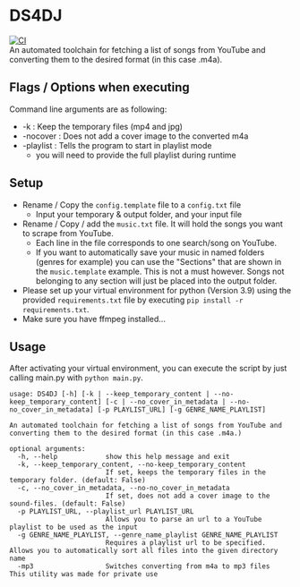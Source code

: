 # DS4DJ
[![CI](https://github.com/sam-k0/DS4DJ-dx/actions/workflows/nuitka.yml/badge.svg)](https://github.com/sam-k0/DS4DJ-dx/actions/workflows/nuitka.yml)<br>
An automated toolchain for fetching a list of songs from YouTube and converting them to the desired format (in this case .m4a). <br>

## Flags / Options when executing
Command line arguments are as following: 
+ -k : Keep the temporary files (mp4 and jpg)
+ -nocover : Does not add a cover image to the converted m4a
+ -playlist : Tells the program to start in playlist mode
    + you will need to provide the full playlist during runtime

## Setup
* Rename / Copy the ``config.template`` file to a ``config.txt`` file
    * Input your temporary & output folder, and your input file
* Rename / Copy / add the ``music.txt`` file. It will hold the songs you want to scrape from YouTube.
    * Each line in the file corresponds to one search/song on YouTube.
    * If you want to automatically save your music in named folders (genres for example) you can use the "Sections" that are shown in the ``music.template`` example. This is not a must however. Songs not belonging to any section will just be placed into the output folder.
* Please set up your virtual environment for python (Version 3.9) using the provided ``requirements.txt`` file by executing ``pip install -r requirements.txt``.
* Make sure you have ffmpeg installed...

## Usage
After activating your virtual environment, you can execute the script by just calling main.py with ``python main.py``.

````text
usage: DS4DJ [-h] [-k | --keep_temporary_content | --no-keep_temporary_content] [-c | --no_cover_in_metadata | --no-no_cover_in_metadata] [-p PLAYLIST_URL] [-g GENRE_NAME_PLAYLIST]

An automated toolchain for fetching a list of songs from YouTube and converting them to the desired format (in this case .m4a.)

optional arguments:
  -h, --help            show this help message and exit
  -k, --keep_temporary_content, --no-keep_temporary_content
                        If set, keeps the temporary files in the temporary folder. (default: False)
  -c, --no_cover_in_metadata, --no-no_cover_in_metadata
                        If set, does not add a cover image to the sound-files. (default: False)
  -p PLAYLIST_URL, --playlist_url PLAYLIST_URL
                        Allows you to parse an url to a YouTube playlist to be used as the input
  -g GENRE_NAME_PLAYLIST, --genre_name_playlist GENRE_NAME_PLAYLIST
                        Requires a playlist url to be specified. Allows you to automatically sort all files into the given directory name
  -mp3                  Switches converting from m4a to mp3 files
This utility was made for private use
````

